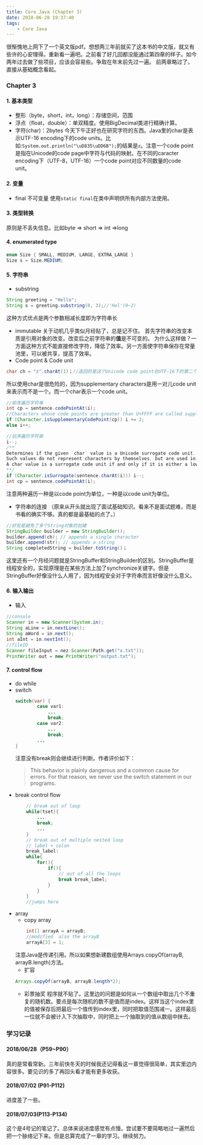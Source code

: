 ```yaml
---
title: Core Java (Chapter 3)
date: 2018-06-28 19:37:40
tags:
	- Core Java
---
```

很惭愧地上网下了一个英文版pdf。想想两三年前就买了这本书的中文版，就又有些许的心安理得。重新看一遍吧。之前看了好几回都没能通过第四章的样子。如今两年过去做了些项目，应该会容易些。争取在年末前先过一遍。
前两章略过了，直接从基础概念看起。

### Chapter 3
#### 1. 基本类型
* 整形（byte，short，int，long）：存储空间，范围
* 浮点（float，double）：单双精度。使用BigDecimal类进行精确计算。
* 字符(char)：2bytes
今天下午正好也在研究字符的东西。Java里的char是表示UTF-16 encoding下的code units。比如:```System.out.println("\uD835\uDD6B");```的结果是```𝕫```。注意一个code point是指在Unicode的code page中字符与代码的映射。在不同的caracter encoding下（UTF-8，UTF-16）一个code point对应不同数量的code unit。
#### 2. 变量
* final 不可变量
使用```static final```在类中声明供所有内部方法使用。
#### 3. 类型转换
原则是不丢失信息。比如byte => short => int =>long  
#### 4. enumerated type
```Java
enum Size { SMALL, MEDIUM, LARGE, EXTRA_LARGE }
Size s = Size.MEDIUM;
```
#### 5. 字符串
* substring 
```Java
String greeting = "Hello";
String s = greeting.substring(0, 3);//'Hel'(0~2)
```
这种方式优点是两个参数相减长度即为字符串长
* immutable
关于动机几乎类似月经贴了，总是记不住。
首先字符串的改变本质是引用对象的改变。改变后之前字符串的**值**是不可变的。
为什么这样做？一方面这种方式不能直接修改字符，降低了效率。另一方面使字符串保存在常量池里，可以被共享，提高了效率。
* Code point & Code unit
```Java
char ch = "𝕫".charAt(1)；//返回的是这个Unicode code point在UTF-16下的第二个code unit值
```

 所以使用char是很危险的，因为supplementary characters是用一对儿code unit来表示而不是一个。而一个char表示一个code unit。
```Java
//前序遍历字符串
int cp = sentence.codePointAt(i);
//Characters whose code points are greater than U+FFFF are called supplementary characters.
if (Character.isSupplementaryCodePoint(cp)) i += 2;
else i++;

//后序遍历字符串
i--;
/**
Determines if the given `char` value is a Unicode surrogate code unit.
Such values do not represent characters by themselves, but are used in the representation of [supplementary characters](https://docs.oracle.com/javase/8/docs/api/java/lang/Character.html#supplementary) in the UTF-16 encoding.
A char value is a surrogate code unit if and only if it is either a low-surrogate code unit or a high-surrogate code unit.
**/
if (Character.isSurrogate(sentence.charAt(i))) i--;
int cp = sentence.codePointAt(i);
```
注意两种遍历一种是以code point为单位，一种是以code unit为单位。
* 字符串的连接
（原来从开头就出现了面试基础知识。看来不是面试题难，而是书看的确实不够。真的都是最基础的点了。）
```Java
//好处是避免了多个String对象的创建
StringBuilder builder = new StringBuilder();
builder.append(ch); // appends a single character
builder.append(str); // appends a string
String completedString = builder.toString()；
```
这里还有一个月经问题就是StringBuffer和StringBuilder的区别。StringBuffer是线程安全的，实现原理是在某些方法上加了synchronize关键字。但是StringBuffer好像没什么人用了，因为线程安全对于字符串而言好像没什么意义。

#### 6. 输入输出
* 输入
```Java
//console
Scanner in = new Scanner(System.in);
String aLine = in.nextLine();
String aWord = in.next();
int aInt = in.nextInt();
//fileIO
Scanner fileInput = nez Scanner(Path.get("x.txt"));
PrintWriter out = new PrintWriter("output.txt"); 
```
#### 7. control flow 
* do while
* switch
	```Java
	switch(var) {
			case var1:
				...
				break;
			case var2:
				...
				break;
			...
	}
	```
	注意没有break则会继续进行判断。作者评价如下：
	> This behavior is
plainly dangerous and a common cause for errors. For that reason, we never use the switch
statement in our programs.
* break control flow
	```Java
		// break out of loop
		while(tset){
			...
			break;
			...
		}
		// break out of multiple nested loop
		// label + colon
		break_label:
		while{
			for(){
				if(){
					// out of all the loops
					break break_label;
				}
			}
		}
		//jumps here
	```
* array
	* copy array
	```Java
		int[] arrayA = arrayB;
		//modified  also the arrayB
		arrayA[3] = 1;
	```
	注意Java是传递引用。所以如果想新建数组使用Arrays.copyOf(arrayB, arrayB.length)方法。
	* 扩容
	```Java
	Arrays.copyOf(arrayB, arrayB.length*2);
	```	
	*	彩票抽奖
	程序就不贴了。这里边的问题是如何从一个数组中取出几个不重复的随机数。要点是每次随机的数不是值而是index。这样当这个index里的值被保存后把最后一个值传到index里，同时把取值范围减一。这样最后一位就不会被计入下次抽取中，同时把上一个抽取到的值从数组中抹去。


### 学习记录
#### 2018/06/28（P59~P90）
真的是常看常新。三年前快冬天的时候我还记得看这一章觉得很简单，其实里边内容很多。要见识的多了再回头看才能有更多收获。
#### 2018/07/02 (P91-P112)
进度差了一些。
#### 2018/07/03(P113-P134)
这个是4号记的笔记了。总体来说进度感觉有点慢。尝试要不要简略地过一遍然后把一个脉络记下来。但是总算完成了一章的学习。继续努力。